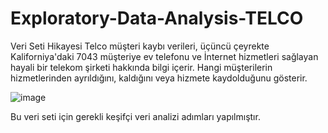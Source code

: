 # Exploratory-Data-Analysis-TELCO
Veri Seti Hikayesi
Telco müşteri kaybı verileri, üçüncü çeyrekte Kaliforniya'daki 7043 müşteriye ev telefonu ve İnternet hizmetleri sağlayan hayali
bir telekom şirketi hakkında bilgi içerir. Hangi müşterilerin hizmetlerinden ayrıldığını, kaldığını veya hizmete kaydolduğunu
gösterir.

![image](https://user-images.githubusercontent.com/110596985/195703755-77594bcd-be76-437d-8967-7d14d7634036.png)
 
 Bu veri seti için gerekli keşifçi veri analizi adımları yapılmıştır.
